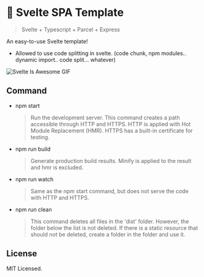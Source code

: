 # 🚧  Svelte SPA Template

> Svelte + Typescript + Parcel + Express

An easy-to-use Svelte template!

- Allowed to use code splitting in svelte. (code chunk, npm modules.. dynamic import.. code split... whatever)

![Svelte Is Awesome GIF](https://i.imgur.com/JmY3EHH.gif)



## Command

- npm start

  > Run the development server. This command creates a path accessible through HTTP and HTTPS. HTTP is applied with Hot Module Replacement (HMR). HTTPS has a built-in certificate for testing.

- npm run build

  > Generate production build results. Minify is applied to the result and hmr is excluded.

- npm run watch

  > Same as the npm start command, but does not serve the code with HTTP and HTTPS.

- npm run clean

  > This command deletes all files in the 'dist' folder. However, the folder below the list is not deleted. If there is a static resource that should not be deleted, create a folder in the folder and use it.



## License

MIT Licensed.